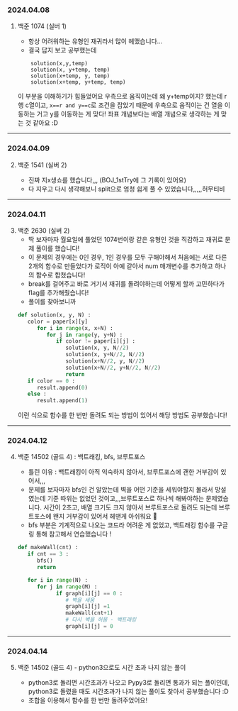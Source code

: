 ### 2024.04.08

1. 백준 1074 (실버 1)

   - 항상 어려워하는 유형인 재귀라서 많이 헤맸습니다...
   - 결국 답지 보고 공부했는데

   ```
       solution(x,y,temp)
       solution(x, y+temp, temp)
       solution(x+temp, y, temp)
       solution(x+temp, y+temp, temp)
   ```

   이 부분을 이해하기가 힘들었어요
   우측으로 움직이는데 왜 y+temp이지? 했는데
   r행 c열이고, `x==r and y==c`로 조건을 잡았기 때문에 우측으로 움직이는 건 열을 이동하는 거고 y를 이동하는 게 맞다!
   좌표 개념보다는 배열 개념으로 생각하는 게 맞는 것 같아요 :D

---

### 2024.04.09

2. 백준 1541 (실버 2)

   - 진짜 지x생쇼를 했습니다,,, (BOJ_1stTry에 그 기록이 있어요)
   - 다 지우고 다시 생각해보니 split으로 엄청 쉽게 풀 수 있었습니다,,,,,허무티비

---

### 2024.04.11

3. 백준 2630 (실버 2)
   - 딱 보자마자 월요일에 풀었던 1074번이랑 같은 유형인 것을 직감하고 재귀로 문제 풀이를 했습니다!
   - 이 문제의 경우에는 0인 경우, 1인 경우를 모두 구해야해서 처음에는 서로 다른 2개의 함수로 만들었다가 로직이 아예 같아서 num 매개변수를 추가하고 하나의 함수로 합쳤습니다!
   - break를 걸어주고 바로 거기서 재귀를 돌려야하는데 어떻게 할까 고민하다가 flag를 추가해줬습니다!
   - 풀이를 찾아보니까
   ```python
   def solution(x, y, N) :
      color = paper[x][y]
         for i in range(x, x+N) :
            for j in range(y, y+N) :
               if color != paper[i][j] :
                  solution(x, y, N//2)
                  solution(x, y+N//2, N//2)
                  solution(x+N//2, y, N//2)
                  solution(x+N//2, y+N//2, N//2)
                  return
      if color == 0 :
         result.append(0)
      else :
         result.append(1)
   ```
   이런 식으로 함수를 한 번만 돌려도 되는 방법이 있어서 해당 방법도 공부했습니다!

---

### 2024.04.12

4. 백준 14502 (골드 4) : 백트래킹, bfs, 브루트포스

   - 틀린 이유 : 백트래킹이 아직 익숙하지 않아서, 브루트포스에 괜한 거부감이 있어서,,,
   - 문제를 보자마자 bfs인 건 알았는데 벽을 어떤 기준을 세워야할지 몰라서 망설였는데 기준 따위는 없었던 것이고,,,브루트포스로 하나씩 해봐야하는 문제였습니다. 시간이 2초고, 배열 크기도 크지 않아서 브루트포스로 돌려도 되는데 브루트포스에 왠지 거부감이 있어서 헤맨게 아쉬워요 🥲
   - bfs 부분은 기계적으로 나오는 코드라 어려운 게 없었고, 백트래킹 함수를 구글링 통해 참고해서 연습했습니다 !

   ```python
   def makeWall(cnt) :
      if cnt == 3 :
         bfs()
         return

      for i in range(N) :
         for j in range(M) :
               if graph[i][j] == 0 :
                  # 벽을 세움
                  graph[i][j] =1
                  makeWall(cnt+1)
                  # 다시 벽을 허뭄 - 백트래킹
                  graph[i][j] = 0
   ```

---

### 2024.04.14

5. 백준 14502 (골드 4) - python3으로도 시간 초과 나지 않는 풀이

   - python3로 돌리면 시간초과가 나오고 Pypy3로 돌리면 통과가 되는 풀이인데, python3로 돌렸을 때도 시간초과가 나지 않는 풀이도 찾아서 공부했습니다 :D
   - 조합을 이용해서 함수를 한 번만 돌려주었어요!

